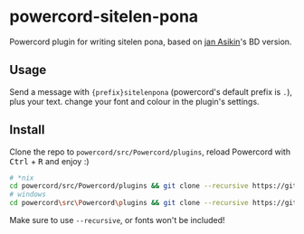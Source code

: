 # powercord-sitelen-pona
Powercord plugin for writing sitelen pona, based on [jan Asikin](https://github.com/ReveredOxygen/sitelen_pona_command)'s BD version.

## Usage
Send a message with `{prefix}sitelenpona` (powercord's default prefix is `.`), plus your text. change your font and colour in the plugin's settings.

## Install
Clone the repo to `powercord/src/Powercord/plugins`, reload Powercord with <kbd>Ctrl</kbd> + <kbd>R</kbd> and enjoy :)
```sh
# *nix
cd powercord/src/Powercord/plugins && git clone --recursive https://github.com/dzshn/powercord-sitelen-pona
# windows
cd powercord\src\Powercord\plugins && git clone --recursive https://github.com/dzshn/powercord-sitelen-pona
```

Make sure to use `--recursive`, or fonts won't be included!
